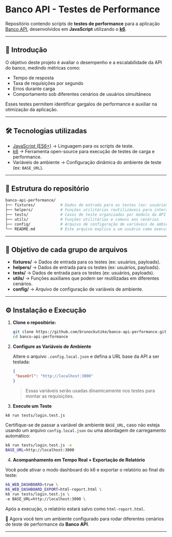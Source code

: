 # Banco API - Testes de Performance

Repositório contendo scripts de **testes de performance** para a aplicação [Banco API](https://github.com/juliodelimas/banco-api), desenvolvidos em **JavaScript** utilizando o **[k6](https://k6.io/)**.

---

## 📖 Introdução

O objetivo deste projeto é avaliar o desempenho e a escalabilidade da API do banco, medindo métricas como:
- Tempo de resposta
- Taxa de requisições por segundo
- Erros durante carga
- Comportamento sob diferentes cenários de usuários simultâneos

Esses testes permitem identificar gargalos de performance e auxiliar na otimização da aplicação.

---

## 🛠️ Tecnologias utilizadas

- [JavaScript (ES6+)](https://developer.mozilla.org/pt-BR/docs/Web/JavaScript) → Linguagem para os scripts de teste.  
- [k6](https://k6.io/) → Ferramenta open-source para execução de testes de carga e performance.  
- Variáveis de ambiente → Configuração dinâmica do ambiente de teste (ex: `BASE_URL`).  

---

## 📂 Estrutura do repositório

```bash
banco-api-performance/
├── fixtures/           # Dados de entrada para os testes (ex: usuários, payloads)
├── helpers/            # Funções utilitárias reutilizáveis para interação com a API
├── tests/              # Casos de teste organizados por módulo da API
├── utils/              # Funções utilitárias e comuns aos cenários
├── config/             # Arquivo de configuração de variáveis de ambiente
└── README.md           # Este arquivo explica a um usuário como executar o projeto
```

---

## 🎯 Objetivo de cada grupo de arquivos

- **fixtures/** → Dados de entrada para os testes (ex: usuários, payloads).
- **helpers/** → Dados de entrada para os testes (ex: usuários, payloads).
- **tests/** → Dados de entrada para os testes (ex: usuários, payloads).  
- **utils/** → Funções auxiliares que podem ser reutilizadas em diferentes cenários.
- **config/** → Arquivo de configuração de variáveis de ambiente.  
---

## ⚙️ Instalação e Execução

1. **Clone o repositório:**
   ```bash
   git clone https://github.com/brunockutzke/banco-api-performance.git
   cd banco-api-performance
   ```

2. **Configure as Variáveis de Ambiente**
   
   Altere o arquivo `.config.local.json` e defina a URL base da API a ser testada:

   ```json
   {
    "baseUrl": "http://localhost:3000"
   }
   ```

   > Essas variáveis serão usadas dinamicamente nos testes para montar as requisições.

3. **Execute um Teste**

```bash
k6 run tests/login.test.js
```

Certifique-se de passar a variável de ambiente `BASE_URL`, caso não esteja usando um arquivo `config.local.json` ou uma abordagem de carregamento automático:

```bash
k6 run tests/login.test.js -e
BASE_URL=http://localhost:3000
```

4. **Acompanhamento em Tempo Real + Exportação de Relatório**

Você pode ativar o modo dashboard do k6 e exportar o relatório ao final do teste:

```bash
k6_WEB_DASHBOARD=true \
K6_WEB_DASHBOARD_EXPORT=html-report.html \
k6 run tests/login.test.js \
-e BASE_URL=http://localhost:3000 \
```

Após a execução, o relatório estará salvo como `html-report.html`.


📌 Agora você tem um ambiente configurado para rodar diferentes cenários de teste de performance da **Banco API**.

---
